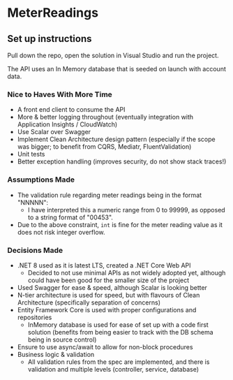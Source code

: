 # MeterReadings

## Set up instructions

Pull down the repo, open the solution in Visual Studio and run the project.

The API uses an In Memory database that is seeded on launch with account data. 

### Nice to Haves With More Time

- A front end client to consume the API
- More & better logging throughout (eventually integration with Application Insights / CloudWatch)
- Use Scalar over Swagger
- Implement Clean Architecture design pattern (especially if the scope was bigger; to benefit from CQRS, Mediatr, FluentValidation)
- Unit tests
- Better exception handling (improves security, do not show stack traces!)

### Assumptions Made

- The validation rule regarding meter readings being in the format "NNNNN":
  - I have interpreted this a numeric range from 0 to 99999, as opposed to a string format of "00453".
- Due to the above constraint, `int` is fine for the meter reading value as it does not risk integer overflow.

### Decisions Made

- .NET 8 used as it is latest LTS, created a .NET Core Web API
  - Decided to not use minimal APIs as not widely adopted yet, although could have been good for the smaller size of the project
- Used Swagger for ease & speed, although Scalar is looking better
- N-tier architecture is used for speed, but with flavours of Clean Architecture (specifically separation of concerns)
- Entity Framework Core is used with proper configurations and repositories
  - InMemory database is used for ease of set up with a code first solution (benefits from being easier to track with the DB schema being in source control)
- Ensure to use async/await to allow for non-block procedures
- Business logic & validation
  - All validation rules from the spec are implemented, and there is validation and multiple levels (controller, service, database) 
